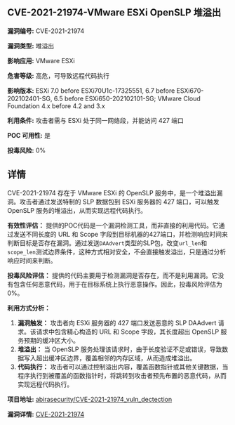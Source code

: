 ## CVE-2021-21974-VMware ESXi OpenSLP 堆溢出

**漏洞编号:** CVE-2021-21974

**漏洞类型:** 堆溢出

**影响应用:** VMware ESXi

**危害等级:** 高危，可导致远程代码执行

**影响版本:** ESXi 7.0 before ESXi70U1c-17325551, 6.7 before ESXi670-202102401-SG, 6.5 before ESXi650-202102101-SG; VMware Cloud Foundation 4.x before 4.2 and 3.x

**利用条件:** 攻击者需与 ESXi 处于同一网络段，并能访问 427 端口

**POC 可用性:** 是

**投毒风险:** 0%

## 详情

CVE-2021-21974 存在于 VMware ESXi 的 OpenSLP 服务中，是一个堆溢出漏洞。攻击者通过发送特制的 SLP 数据包到 ESXi 服务器的 427 端口，可以触发 OpenSLP 服务的堆溢出，从而实现远程代码执行。 

**有效性评估：**
提供的POC代码是一个漏洞检测工具，而非直接的利用代码。它通过发送不同长度的 URL 和 Scope 字段到目标机器的427端口，并检测响应时间来判断目标是否存在漏洞。通过发送`DAAdvert`类型的SLP包，改变`url_len`和`scope_len`测试边界条件，这种方式相对安全，不会直接触发溢出，只是通过分析响应时间来判断。

**投毒风险评估：**
提供的代码主要用于检测漏洞是否存在，而不是利用漏洞。它没有包含任何恶意代码，用于在目标系统上执行恶意操作。因此，投毒风险评估为 0%。

**利用方式分析：**
1.  **漏洞触发：** 攻击者向 ESXi 服务器的 427 端口发送恶意的 SLP DAAdvert 请求。该请求中包含精心构造的 URL 和 Scope 字段，其长度超出 OpenSLP 服务预期的缓冲区大小。
2.  **堆溢出：** 当 OpenSLP 服务处理该请求时，由于长度验证不足或错误，导致数据写入超出缓冲区边界，覆盖相邻的内存区域，从而造成堆溢出。
3.  **代码执行：** 攻击者可以通过控制溢出内容，覆盖函数指针或其他关键数据，当程序执行到被覆盖的函数指针时，将跳转到攻击者预先布置的恶意代码，从而实现远程代码执行。

**项目地址:** [abirasecurity/CVE-2021-21974_vuln_dectection](https://github.com/abirasecurity/CVE-2021-21974_vuln_dectection)

**漏洞详情:** [CVE-2021-21974](https://nvd.nist.gov/vuln/detail/CVE-2021-21974)